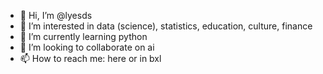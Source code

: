 - 👋 Hi, I’m @lyesds
- 👀 I’m interested in data (science), statistics, education, culture, finance
- 🌱 I’m currently learning python
- 💞️ I’m looking to collaborate on ai
- 📫 How to reach me: here or in bxl

<!---
lyesds/lyesds is a ✨ special ✨ repository because its `README.md` (this file) appears on your GitHub profile.
You can click the Preview link to take a look at your changes.
--->
